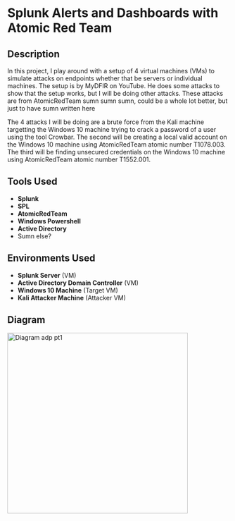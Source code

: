 # Splunk Alerts and Dashboards with Atomic Red Team

## Description
In this project, I play around with a setup of 4 virtual machines (VMs) to simulate attacks on endpoints whether that be servers or individual machines. The setup is by MyDFIR on YouTube. He does some attacks to show that the setup works, but I will be doing other attacks. These attacks are from AtomicRedTeam sumn sumn sumn,  could be a whole lot better, but just to have sumn written here

The 4 attacks I will be doing are a brute force from the Kali machine targetting the Windows 10 machine trying to crack a password of a user using the tool Crowbar. The second will be creating a local valid account on the Windows 10 machine using AtomicRedTeam atomic number T1078.003. The third will be finding unsecured credentials on the Windows 10 machine using AtomicRedTeam atomic number T1552.001. 

## Tools Used
* **Splunk**
* **SPL**
* **AtomicRedTeam**
* **Windows Powershell**
* **Active Directory**
* Sumn else?

## Environments Used
* **Splunk Server** (VM)
* **Active Directory Domain Controller** (VM)
* **Windows 10 Machine** (Target VM)
* **Kali Attacker Machine** (Attacker VM)

## Diagram 
<img width="410" alt="Diagram adp pt1" src="https://github.com/user-attachments/assets/3edf66d0-706c-48a5-bae6-0200fa77bed3">
